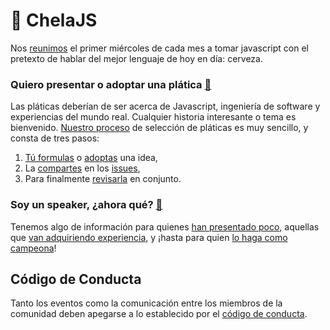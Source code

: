 # 🍺 ChelaJS

Nos [reunimos](http://meetup.com/chelajs) el primer miércoles de cada mes a tomar javascript con el pretexto de hablar del mejor lenguaje de hoy en día: cerveza.


### Quiero presentar o adoptar una plática [📖](wiki/#propuesta)

Las pláticas deberían de ser acerca de Javascript, ingeniería de software y experiencias del mundo real. Cualquier historia interesante o tema es bienvenido. [Nuestro proceso](wiki/#proceso) de selección de pláticas es muy sencillo, y consta de tres pasos:

1. [Tú formulas](wiki/#1-hola-idea) o [adoptas](issues?q=is%3Aopen+is%3Aissue+label%3A%22se+busca+ponente%22) una idea,
2. La [compartes](wiki/#2-compartir) en los [issues](issues),
3. Para finalmente [revisarla](wiki/#3-revisamos) en conjunto.

### Soy un speaker, ¿ahora qué? [📖](wiki/#charla)

Tenemos algo de información para quienes [han presentado poco](wiki/#v0.0.x), aquellas que [van adquiriendo experiencia](wiki/#v0.x.0), y ¡hasta para quien [lo haga como campeona](wiki/#vx.0.0)!

## Código de Conducta

Tanto los eventos como la comunicación entre los miembros de la comunidad deben apegarse a lo establecido por el [código de conducta](https://github.com/nodeschool/mexicocity/blob/master/codeofconduct.md).
